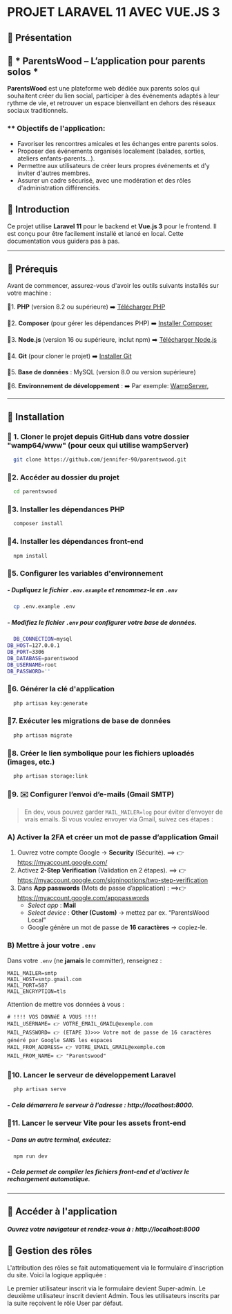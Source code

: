 # PROJET LARAVEL 11 AVEC VUE.JS 3

## 🔵 Présentation

## 🌳 * ParentsWood – L’application pour parents solos *

**ParentsWood** est une plateforme web dédiée aux parents solos qui souhaitent créer du lien social, participer à des événements adaptés à leur rythme de vie, et retrouver un espace bienveillant en dehors des réseaux sociaux traditionnels.

### ** Objectifs de l'application:

- Favoriser les rencontres amicales et les échanges entre parents solos.
- Proposer des événements organisés localement (balades, sorties, ateliers enfants-parents...).
- Permettre aux utilisateurs de créer leurs propres événements et d’y inviter d'autres membres.
- Assurer un cadre sécurisé, avec une modération et des rôles d'administration différenciés.

## 🔵 Introduction

Ce projet utilise **Laravel 11** pour le backend et **Vue.js 3** pour le frontend. Il est conçu pour être facilement
installé et lancé en local. Cette documentation vous guidera pas à pas.

---

## 🔵 Prérequis

Avant de commencer, assurez-vous d'avoir les outils suivants installés sur votre machine :

🔹1. **PHP** (version 8.2 ou supérieure) ➡️ [Télécharger PHP](https://www.php.net/downloads)

🔹2. **Composer** (pour gérer les dépendances PHP) ➡️ [Installer Composer](https://getcomposer.org/download/)

🔹3. **Node.js** (version 16 ou supérieure, inclut npm) ➡️ [Télécharger Node.js](https://nodejs.org/)

🔹4. **Git** (pour cloner le projet) ➡️ [Installer Git](https://git-scm.com/)

🔹5. **Base de données** : MySQL (version 8.0 ou version supérieure)

🔹6. **Environnement de développement** : ➡️ Par
exemple: [WampServer](https://www.wampserver.com/),


---

## 🔵 Installation


### 🔹 1. Cloner le projet depuis GitHub dans votre dossier "wamp64/www" (pour ceux qui utilise wampServer)

```bash
  git clone https://github.com/jennifer-90/parentswood.git
```

### 🔹2. Accéder au dossier du projet

```bash
  cd parentswood
```

### 🔹3. Installer les dépendances PHP

```bash
  composer install
```

### 🔹4. Installer les dépendances front-end

```bash
  npm install
```

### 🔹5. Configurer les variables d'environnement

##### - Dupliquez le fichier ```.env.example``` et renommez-le en ```.env```

```bash
  cp .env.example .env
```

##### - Modifiez le fichier ```.env``` pour configurer votre base de données.

```bash
  DB_CONNECTION=mysql
DB_HOST=127.0.0.1
DB_PORT=3306
DB_DATABASE=parentswood
DB_USERNAME=root
DB_PASSWORD=''
```

### 🔹6. Générer la clé d'application

```bash
  php artisan key:generate
```

### 🔹7. Exécuter les migrations de base de données

```bash
  php artisan migrate
```

### 🔹8. Créer le lien symbolique pour les fichiers uploadés (images, etc.)
```bash
  php artisan storage:link
```


### 🔹9. ✉️ Configurer l’envoi d’e-mails (Gmail SMTP)

> En dev, vous pouvez garder `MAIL_MAILER=log` pour éviter d’envoyer de vrais emails.
> Si vous voulez envoyer via Gmail, suivez ces étapes :

### A) Activer la 2FA et créer un mot de passe d’application Gmail
1) Ouvrez votre compte Google → **Security** (Sécurité).
   ==> 👉 https://myaccount.google.com/
2) Activez **2-Step Verification** (Validation en 2 étapes). ==> 👉 https://myaccount.google.com/signinoptions/two-step-verification
3) Dans **App passwords** (Mots de passe d’application) : ==>👉  https://myaccount.google.com/apppasswords
    - *Select app* : **Mail**
    - *Select device* : **Other (Custom)** → mettez par ex. “ParentsWood Local”
    - Google génère un mot de passe de **16 caractères** → copiez-le.

### B) Mettre à jour votre `.env`
Dans votre `.env` (ne **jamais** le committer), renseignez :


```
MAIL_MAILER=smtp
MAIL_HOST=smtp.gmail.com
MAIL_PORT=587
MAIL_ENCRYPTION=tls
```
Attention de mettre vos données à vous :
```
# !!!! VOS DONNéE A VOUS !!!!
MAIL_USERNAME= 👉 VOTRE_EMAIL_GMAIL@exemple.com
MAIL_PASSWORD= 👉 (ETAPE 3)>>> Votre mot de passe de 16 caractères généré par Google SANS les espaces
MAIL_FROM_ADDRESS= 👉 VOTRE_EMAIL_GMAIL@exemple.com
MAIL_FROM_NAME= 👉 "Parentswood"
```



### 🔹10. Lancer le serveur de développement Laravel

```bash
  php artisan serve
```

##### - Cela démarrera le serveur à l'adresse : http://localhost:8000.

### 🔹11. Lancer le serveur Vite pour les assets front-end

##### - Dans un autre terminal, exécutez:

```bash
  npm run dev
```

##### - Cela permet de compiler les fichiers front-end et d'activer le rechargement automatique.

---



## 🔵 Accéder à l'application

##### Ouvrez votre navigateur et rendez-vous à : http://localhost:8000

## 🔵 Gestion des rôles

L'attribution des rôles se fait automatiquement via le formulaire d'inscription du site. Voici la logique appliquée :

Le premier utilisateur inscrit via le formulaire devient Super-admin.
Le deuxième utilisateur inscrit devient Admin.
Tous les utilisateurs inscrits par la suite reçoivent le rôle User par défaut.



